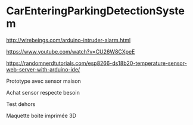 # CarEnteringParkingDetectionSystem

http://wirebeings.com/arduino-intruder-alarm.html

https://www.youtube.com/watch?v=CU26W8CXpeE

https://randomnerdtutorials.com/esp8266-ds18b20-temperature-sensor-web-server-with-arduino-ide/

Prototype avec sensor maison

Achat sensor respecte besoin

Test dehors

Maquette boite imprimée 3D
